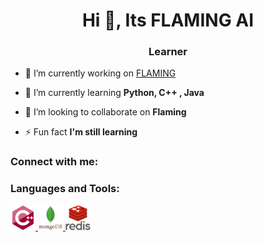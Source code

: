 <h1 align="center">Hi 👋, Its FLAMING AI</h1>
<h3 align="center">Learner</h3>

- 🔭 I’m currently working on [FLAMING](github.com/FLAMING-AI/FLAMINGBOT)

- 🌱 I’m currently learning **Python, C++ , Java**

- 👯 I’m looking to collaborate on **Flaming**

- ⚡ Fun fact **I'm still learning**

<h3 align="left">Connect with me:</h3>
<p align="left">
</p>

<h3 align="left">Languages and Tools:</h3>
<p align="left"> <a href="https://www.w3schools.com/cpp/" target="_blank" rel="noreferrer"> <img src="https://raw.githubusercontent.com/devicons/devicon/master/icons/cplusplus/cplusplus-original.svg" alt="cplusplus" width="40" height="40"/> </a> <a href="https://www.mongodb.com/" target="_blank" rel="noreferrer"> <img src="https://raw.githubusercontent.com/devicons/devicon/master/icons/mongodb/mongodb-original-wordmark.svg" alt="mongodb" width="40" height="40"/> </a> <a href="https://redis.io" target="_blank" rel="noreferrer"> <img src="https://raw.githubusercontent.com/devicons/devicon/master/icons/redis/redis-original-wordmark.svg" alt="redis" width="40" height="40"/> </a> </p>

